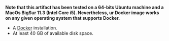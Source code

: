 __Note that this artifact has been tested on a 64-bits Ubuntu machine and 
a MacOs BigSur 11.3 (Intel Core i5). Nevertheless, ur Docker image
works on any given operating system that supports Docker.__

* A [Docker](https://docs.docker.com/get-docker/) installation.
* At least 40 GB of available disk space.
